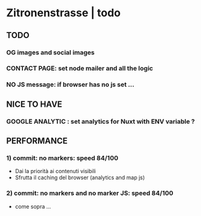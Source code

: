 # Zitronenstrasse | todo




## TODO

### OG images and social images

### CONTACT PAGE: set node mailer and all the logic

### NO JS message: if browser has no js set ...




## NICE TO HAVE

### GOOGLE ANALYTIC : set analytics for Nuxt with ENV variable ?




## PERFORMANCE

### 1) commit: no markers: speed 84/100
- Dai la priorità ai contenuti visibili
- Sfrutta il caching del browser (analytics and map js)

### 2) commit: no markers and no marker JS: speed 84/100
- come sopra ...